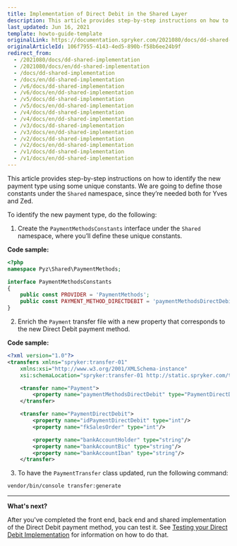 ```yaml
---
title: Implementation of Direct Debit in the Shared Layer
description: This article provides step-by-step instructions on how to identify the new payment type using some unique constants.
last_updated: Jun 16, 2021
template: howto-guide-template
originalLink: https://documentation.spryker.com/2021080/docs/dd-shared-implementation
originalArticleId: 106f7955-4143-4ed5-890b-f58b6ee24b9f
redirect_from:
  - /2021080/docs/dd-shared-implementation
  - /2021080/docs/en/dd-shared-implementation
  - /docs/dd-shared-implementation
  - /docs/en/dd-shared-implementation
  - /v6/docs/dd-shared-implementation
  - /v6/docs/en/dd-shared-implementation
  - /v5/docs/dd-shared-implementation
  - /v5/docs/en/dd-shared-implementation
  - /v4/docs/dd-shared-implementation
  - /v4/docs/en/dd-shared-implementation
  - /v3/docs/dd-shared-implementation
  - /v3/docs/en/dd-shared-implementation
  - /v2/docs/dd-shared-implementation
  - /v2/docs/en/dd-shared-implementation
  - /v1/docs/dd-shared-implementation
  - /v1/docs/en/dd-shared-implementation
---
```


This article provides step-by-step instructions on how to identify the new payment type using some unique constants. We are going to define those constants under the `Shared` namespace, since they’re needed both for Yves and Zed.

To identify the new payment type, do the following:
1. Create the `PaymentMethodsConstants` interface under the `Shared` namespace, where you’ll define these unique constants.

**Code sample:**

```php
<?php
namespace Pyz\Shared\PaymentMethods;

interface PaymentMethodsConstants
{
	public const PROVIDER = 'PaymentMethods';
	public const PAYMENT_METHOD_DIRECTDEBIT = 'paymentMethodsDirectDebit';
}
```

2. Enrich the `Payment` transfer file with a new property that corresponds to the new Direct Debit payment method.

**Code sample:**

```xml
<?xml version="1.0"?>
<transfers xmlns="spryker:transfer-01"
    xmlns:xsi="http://www.w3.org/2001/XMLSchema-instance"
    xsi:schemaLocation="spryker:transfer-01 http://static.spryker.com/transfer-01.xsd">

    <transfer name="Payment">
        <property name="paymentMethodsDirectDebit" type="PaymentDirectDebit"/>
    </transfer>

    <transfer name="PaymentDirectDebit">
        <property name="idPaymentDirectDebit" type="int"/>
        <property name="fkSalesOrder" type="int"/>

        <property name="bankAccountHolder" type="string"/>
        <property name="bankAccountBic" type="string"/>
        <property name="bankAccountIban" type="string"/>
    </transfer>
```

3. To have the `PaymentTransfer` class updated, run the following command:

```bash
vendor/bin/console transfer:generate
```

***
**What's next?**

After you've completed the front end, back end and shared implementation of the Direct Debit payment method, you can test it. See [Testing your Direct Debit Implementation](/docs/scos/dev/back-end-development/data-manipulation/payment-methods/direct-debit-example-implementation/testing-your-direct-debit-implementation.html) for information on how to do that.
